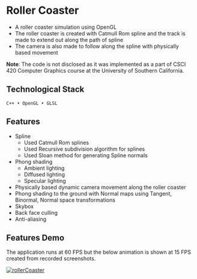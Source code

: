 # Roller Coaster
- A roller coaster simulation using OpenGL
- The roller coaster is created with Catmull Rom spline and the track is made to extend out along the path of spline
- The camera is also made to follow along the spline with physically based movement

**Note**: The code is not disclosed as it was implemented as a part of CSCI 420 Computer Graphics course at the University of Southern California.

## Technological Stack
`C++ • OpenGL • GLSL`

## Features
- Spline
  - Used Catmull Rom splines
  - Used Recursive subdivision algorithm for splines
  - Used Sloan method for generating Spline normals
- Phong shading
  - Ambient lighting
  - Diffused lighting
  - Specular lighting
- Physically based dynamic camera movement along the roller coaster
- Phong shading to the ground with Normal maps using Tangent, Binormal, Normal space transformations
- Skybox
- Back face culling
- Anti-aliasing

## Features Demo
The application runs at 60 FPS but the below animation is shown at 15 FPS created from recorded screenshots.

[![rollerCoaster](https://github.com/user-attachments/assets/a6a073e2-c2dd-4235-967d-cc6ab46288b1)
](https://drive.google.com/file/d/15gYGRMzlxD52I-ksMdT0jsy8GMdRkLhE/view?usp=sharing)
